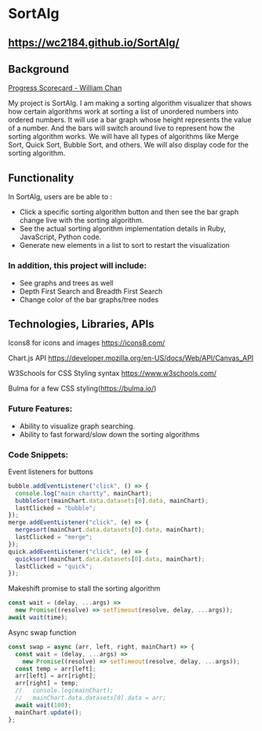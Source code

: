 # SortAlg
https://wc2184.github.io/SortAlg/
---

## Background

[Progress Scorecard - William Chan](https://docs.google.com/spreadsheets/d/1CycAWjgwGE2KgE18jOjDsrCkxOyowdSeIYPTikBWjd8/edit#gid=80636460)

My project is SortAlg. I am making a sorting algorithm visualizer that shows how certain algorithms work at sorting a list of unordered numbers into ordered numbers. It will use a bar graph whose height represents the value of a number. And the bars will switch around live to represent how the sorting algorithm works. We will have all types of algorithms like Merge Sort, Quick Sort, Bubble Sort, and others. We will also display code for the sorting algorithm.

## Functionality

In SortAlg, users are be able to :

- Click a specific sorting algorithm button and then see the bar graph change live with the sorting algorithm.
- See the actual sorting algorithm implementation details in Ruby, JavaScript, Python code.
- Generate new elements in a list to sort to restart the visualization

### In addition, this project will include:

- See graphs and trees as well
- Depth First Search and Breadth First Search
- Change color of the bar graphs/tree nodes

<!-- ## Wireframes
![Wireframe](https://i.imgur.com/qDp9uHD.png)
 -->

## Technologies, Libraries, APIs

Icons8 for icons and images https://icons8.com/

Chart.js API https://developer.mozilla.org/en-US/docs/Web/API/Canvas_API

W3Schools for CSS Styling syntax https://www.w3schools.com/

Bulma for a few CSS styling(https://bulma.io/)

### Future Features:

- Ability to visualize graph searching.
- Ability to fast forward/slow down the sorting algorithms

### Code Snippets:

Event listeners for buttons

```javascript
bubble.addEventListener("click", () => {
  console.log("main chartty", mainChart);
  bubbleSort(mainChart.data.datasets[0].data, mainChart);
  lastClicked = "bubble";
});
merge.addEventListener("click", (e) => {
  mergesort(mainChart.data.datasets[0].data, mainChart);
  lastClicked = "merge";
});
quick.addEventListener("click", (e) => {
  quicksort(mainChart.data.datasets[0].data, mainChart);
  lastClicked = "quick";
});
```

Makeshift promise to stall the sorting algorithm

```javascript
const wait = (delay, ...args) =>
  new Promise((resolve) => setTimeout(resolve, delay, ...args));
await wait(time);
```

Async swap function

```javascript
const swap = async (arr, left, right, mainChart) => {
  const wait = (delay, ...args) =>
    new Promise((resolve) => setTimeout(resolve, delay, ...args));
  const temp = arr[left];
  arr[left] = arr[right];
  arr[right] = temp;
  //   console.log(mainChart);
  //   mainChart.data.datasets[0].data = arr;
  await wait(100);
  mainChart.update();
};
```

